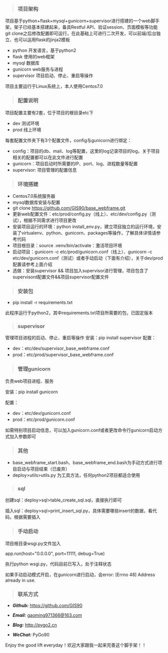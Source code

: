 > ### 项目架构

项目基于python+flask+mysql+gunicorn+supervisor进行搭建的一个web脚手架，架子已经基本搭建起来，备具Restful API、验证session、页面模板等功能
git clone之后修改配置即可运行，在此基础上可进行二次开发，可以前端/后台独立、也可以运用flask的jinja2模板
  - python 开发语言，基于python2
  - flask 使用的web框架
  - mysql 数据库
  - gunicorn web服务与进程
  - supervisor 项目启动、停止、重启等操作

项目主要运行于Linux系统上，本人使用Centos7.0

> ### 配置说明

项目配置主要有2套，位于项目的根目录etc下
  - dev 测试环境
  - prod 线上环境

每套配置文件夹下有3个配置文件，config与gunicorn进行绑定：
  - config：项目的db、mail、log等配置，这里的log记录项目的log，关于项目相关的配置都可以在此文件进行配置
  - gunicorn：项目启动时所需要的IP、port、log、进程数量等配置
  - supervisor: 项目管理的配置信息

> ### 环境搭建

  - Centos7.0系统服务器
  - mysql数据库安装与配置
  - git clone https://github.com/GIS90/base_webframe.git
  - 更新web配置文件：etc/prod/config.py（线上）、etc/dev/config.py（测试），根据不同需求进行项目更改
  - 安装项目运行的环境：python install_env.py，建立项目独立的运行环境，安装了virtualenv、python、gunicorn、packages等操作，了解具体详情请参考代码
  - 项目根目录：source .venv/bin/activate：激活项目环境
  - 启动项目：gunicorn -c etc/prod/gunicorn.conf（线上）、gunicorn -c etc/dev/gunicorn.conf（测试）或者手动启动（下面有介绍），关于dev/prod配置请参考上面介绍
  - 选做：安装supervisor && 项目加入supervisor进行管理，项目包含了supervisord配置文件&&项目supervisor配置文件

> ### 安装包

  - pip install -r requirements.txt

此程序运行于python2，其中requirements.txt项目所需要的包，已固定版本

> ### supervisor

管理项目进程的启动、停止、重启等操作
安装：pip install supervisor
配置：
  - dev：etc/dev/supervisor_base_webframe.conf
  - prod：etc/prod/supervisor_base_webframe.conf

> ### 管理gunicorn

负责web项目进程、服务

安装：pip install gunicorn

配置：
  - dev：etc/dev/gunicorn.conf
  - prod：etc/prod/gunicorn.conf

如需特别项目启动信息，可以加入gunicorn.conf或者更改命令行gunicorn启动方式加入参数即可

> ### 其他

  - base_webframe_start.bash、base_webframe_end.bash为手动方式进行项目启动与项目结束（已废弃）
  - deploy>utils>utils.py 为工具方法，任何python2项目都适合使用

> ### sql

创建sql：deploy>sql>table_create_sql.sql，直接执行即可

插入sql：deploy>sql>print_insert_sql.py，具体需要哪些insert的数据，看代码，根据需要插入

> ### 手动启动

项目根目录wsgi.py文件加入

app.run(host="0.0.0.0", port=11111, debug=True)

执行python wsgi.py，代码目前已写入，处于注释状态

如果手动启动模式开启，在gunicorn进行启动，会error: [Errno 48] Address already in use.

> ### 联系方式

* ***Github:*** https://github.com/GIS90

* ***Email:*** gaoming971366@163.com

* ***Blog:*** http://pygo2.cn

* ***WeChat:*** PyGo90


Enjoy the good lift everyday！欢迎大家跟我一起来完善这个脚手架！！
